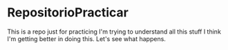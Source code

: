 # RepositorioPracticar
This is a repo just for practicing
I'm trying to understand all this stuff
I think I'm getting better in doing this. Let's see what happens.

